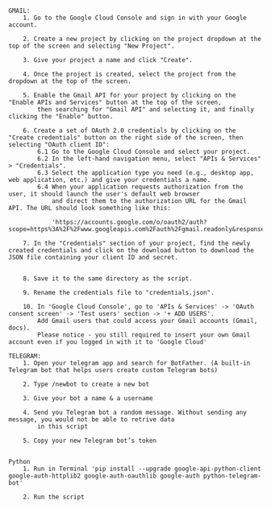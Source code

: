     GMAIL:
        1. Go to the Google Cloud Console and sign in with your Google account.
    
        2. Create a new project by clicking on the project dropdown at the top of the screen and selecting "New Project".
    
        3. Give your project a name and click "Create".
    
        4. Once the project is created, select the project from the dropdown at the top of the screen.
    
        5. Enable the Gmail API for your project by clicking on the "Enable APIs and Services" button at the top of the screen,
            then searching for "Gmail API" and selecting it, and finally clicking the "Enable" button.
    
        6. Create a set of OAuth 2.0 credentials by clicking on the "Create credentials" button on the right side of the screen, then selecting "OAuth client ID":
            6.1 Go to the Google Cloud Console and select your project.
            6.2 In the left-hand navigation menu, select "APIs & Services" > "Credentials".
            6.3 Select the application type you need (e.g., desktop app, web application, etc.) and give your credentials a name.
            6.4 When your application requests authorization from the user, it should launch the user's default web browser 
                and direct them to the authorization URL for the Gmail API. The URL should look something like this:
                
                'https://accounts.google.com/o/oauth2/auth?scope=https%3A%2F%2Fwww.googleapis.com%2Fauth%2Fgmail.readonly&response_type=code&client_id=YOUR_CLIENT_ID&redirect_uri=urn:ietf:wg:oauth:2.0:oob'
    
        7. In the "Credentials" section of your project, find the newly created credentials and click on the download button to download the JSON file containing your client ID and secret.
    
    
        8. Save it to the same directory as the script.
    
        9. Rename the credentials file to "credentials.json".
    
        10. In 'Google Cloud Console', go to 'APIs & Services' -> 'OAuth consent screen' -> 'Test users' section -> '+ ADD USERS'. 
            Add Gmail users that could access your Gmail accounts (Gmail, docs).
            Please notice - you still required to insert your own Gmail account even if you logged in with it to 'Google Cloud'
    
    TELEGRAM:
        1. Open your telegram app and search for BotFather. (A built-in Telegram bot that helps users create custom Telegram bots)
        
        2. Type /newbot to create a new bot

        3. Give your bot a name & a username

        4. Send you Telegram bot a random message. Without sending any message, you would not be able to retrive data
            in this script

        5. Copy your new Telegram bot’s token

        
    Python
        1. Run in Terminal 'pip install --upgrade google-api-python-client google-auth-httplib2 google-auth-oauthlib google-auth python-telegram-bot'
    
        2. Run the script
